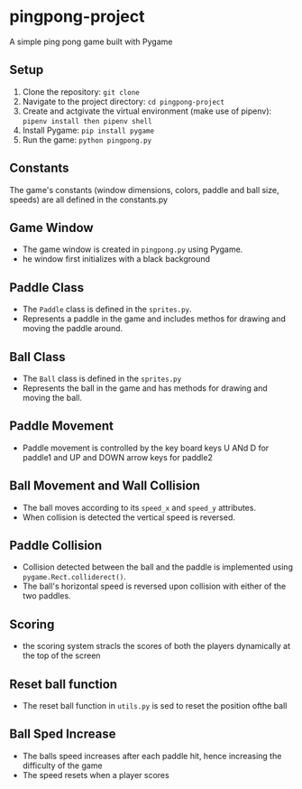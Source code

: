 # pingpong-project

A simple ping pong game built with Pygame

## Setup

1. Clone the repository: `git clone `
2. Navigate to the project directory: `cd pingpong-project`
3. Create and actgivate the virtual environment (make use of pipenv): `pipenv install then pipenv shell`
4. Install Pygame: `pip install pygame`
5. Run the game: `python pingpong.py`

## Constants

The game's constants (window dimensions, colors, paddle and ball size, speeds) are all defined in the constants.py

## Game Window

- The game window is created in `pingpong.py` using Pygame.
- he window first initializes with a black background

## Paddle Class

- The `Paddle` class is defined in the `sprites.py`.
- Represents a paddle in the game and includes methos for drawing and moving the paddle around.

## Ball Class

- The `Ball` class is defined in the `sprites.py`
- Represents the ball in the game and has methods for drawing and moving the ball.

## Paddle Movement 

- Paddle movement is controlled by the key board keys U ANd D for paddle1 and UP and DOWN  arrow keys for paddle2

## Ball Movement and Wall Collision

- The ball moves according to its `speed_x` and `speed_y` attributes.
- When collision is detected the vertical speed is reversed.

## Paddle Collision

- Collision detected between the ball and the paddle is implemented using `pygame.Rect.colliderect()`.
- The ball's horizontal speed is reversed upon collision with either of the two paddles.

## Scoring

- the scoring system stracls the scores of both the players dynamically at the top of the screen

## Reset ball function
- The reset ball function in `utils.py` is sed to reset the position ofthe ball

## Ball Sped Increase
- The balls speed increases after each paddle hit, hence increasing the difficulty of the game
- The speed resets when a player scores


